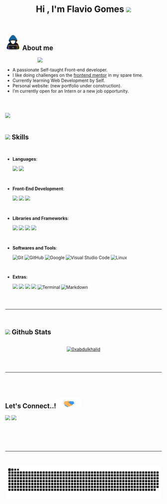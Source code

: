 
<h1 align="center"><b>Hi , I'm Flavio Gomes </b><img src="https://media.giphy.com/media/hvRJCLFzcasrR4ia7z/giphy.gif" width="35"></h1>
<!--  -->


<br>
	
## <picture><img src = "https://github.com/0xAbdulKhalid/0xAbdulKhalid/raw/main/assets/mdImages/about_me.gif" width = 50px></picture> **About me**

<picture> <img src="https://raw.githubusercontent.com/MicaelliMedeiros/micaellimedeiros/master/image/computer-illustration.png" min-width="400px" max-width="400px" width="400px" align="right">
</picture>

<br>

- A passionate Self-taught Front-end developer.
- I like doing challenges on the [frontend mentor](https://www.frontendmentor.io/profile/flaviogp) in my spare time.
- Currently learning Web Development by Self.
- Personal website: (new portfolio under construction).
- I’m currently open for an Intern or a new job opportunity.

<br><br>

<img src="https://user-images.githubusercontent.com/73097560/115834477-dbab4500-a447-11eb-908a-139a6edaec5c.gif"><br><br>

## <img src="https://media2.giphy.com/media/QssGEmpkyEOhBCb7e1/giphy.gif?cid=ecf05e47a0n3gi1bfqntqmob8g9aid1oyj2wr3ds3mg700bl&rid=giphy.gif" width ="25"><b> Skills</b>
<br>

<p align="center">

- **Languages**:
    
   ![](https://img.shields.io/badge/javascript-EFD81D?style=for-the-badge&logo=javascript&logoColor=black)
   ![](https://img.shields.io/badge/typescript-2F74C0?style=for-the-badge&logo=typescript&logoColor=white)


<br>   
    
- **Front-End Development**:

    
   ![](https://img.shields.io/badge/html5-ff8c00?style=for-the-badge&logo=html5&logoColor=white)
   ![](https://img.shields.io/badge/css3-254BDD?style=for-the-badge&logo=css3&logoColor=white)
   ![](https://img.shields.io/badge/javascript-EFD81D?style=for-the-badge&logo=javascript&logoColor=black)

<br>

- **Libraries and Frameworks**:

   ![](https://img.shields.io/badge/React-5ED3F3?style=for-the-badge&logo=React&logoColor=black)
   ![](https://img.shields.io/badge/Sass-C76494?style=for-the-badge&logo=Sass&logoColor=white)
   ![](https://img.shields.io/badge/Styled%20Components-23272F?style=for-the-badge&logo=StyledComponents)
   ![](https://img.shields.io/badge/Next.Js-23272F?style=for-the-badge&logo=next.js)
    
<br>

- **Softwares and Tools**:

    ![Git](https://img.shields.io/badge/git-%23F05033.svg?style=for-the-badge&logo=git&logoColor=white)
    ![GitHub](https://img.shields.io/badge/github-%23121011.svg?style=for-the-badge&logo=github&logoColor=white)
    ![Google](https://img.shields.io/badge/google-%234285F4.svg?style=for-the-badge&logo=google&logoColor=white)
    ![Visual Studio Code](https://img.shields.io/badge/Visual%20Studio%20Code-0078d7.svg?style=for-the-badge&logo=visual-studio-code&logoColor=white)
    ![Linux](https://img.shields.io/badge/Linux-FCC624?style=for-the-badge&logo=linux&logoColor=black) 

<br>

- **Extras**:

    ![](https://img.shields.io/badge/Jest-CC4B21?style=for-the-badge&logo=jest&logoColor=white)
    ![](https://img.shields.io/badge/s.o.l.i.d-23272F?style=for-the-badge&logo=s.o.l.i.d)
    ![](https://img.shields.io/badge/knex.js-E16426?style=for-the-badge&logo=knexjs)
    ![](https://img.shields.io/badge/SQL-0075CF?style=for-the-badge&logo=SQL&logoColor=white)
    ![Terminal](https://img.shields.io/badge/Terminal-%23054020?style=for-the-badge&logo=gnu-bash&logoColor=white)
    ![Markdown](https://img.shields.io/badge/markdown-%23000000.svg?style=for-the-badge&logo=markdown&logoColor=white)   


</p>

<br>
<br>

-----

<br>


## <img src="https://media.giphy.com/media/iY8CRBdQXODJSCERIr/giphy.gif" width="35"><b> Github Stats </b>
<br>

<div align="center">

<a href="https://github.com/flaviogp/">
  <img src="https://github-readme-stats.vercel.app/api/top-langs?username=flaviogp&show_icons=true&locale=en&layout=compact&line_height=20&title_color=7A7ADB&icon_color=2234AE&text_color=D3D3D3&bg_color=0,000000,130F40" width="375"  alt="0xabdulkhalid"/>

</a>
</div>

<br>
<br>
<br>

-----

<br>
<br>

## <b> Let's Connect..!</b><img src="https://github.com/0xAbdulKhalid/0xAbdulKhalid/raw/main/assets/mdImages/handshake.gif" width ="80">
<p align="left">
  <a href="flavio.gpinheiro@outlook.com" alt="Outlook">
  <img src="https://img.shields.io/badge/-Outlook-147DD4?style=flat-square&labelColor=147DD4&logo=Outlook&logoColor=white&link=flavio.gpinheiro@outlook.com" /></a>

  <a href="#" alt="LinkedIn">
  <img src="https://img.shields.io/badge/-Linkedin-0e76a8?style=flat-square&logo=Linkedin&logoColor=white&link=#" /></a>
</p>

</div>
<br>
<br>
<br>
<br>

---

<br>
 
![Snake animation](https://raw.githubusercontent.com/Platane/snk/output/github-contribution-grid-snake.svg)
